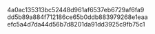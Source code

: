 4a0ac135313bc52448d961af6537eb6729af6fa9<br />
dd5b89a884f712186ce65b0ddb883979268e1eaa<br />
efc5a4d7da44d56b7d8201da91dd3925c9fb75c1<br />
<p />
<br />
